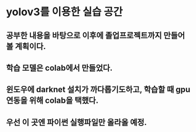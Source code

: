 # yolov3를 이용한 실습 공간

## 공부한 내용을 바탕으로 이후에 졸업프로젝트까지 만들어볼 계획이다.

## 학습 모델은 colab에서 만들었다.

## 윈도우에 darknet 설치가 까다롭기도하고, 학습할 때 gpu 연동을 위해 colab을 택했다.

## 우선 이 곳엔 파이썬 실행파일만 올라올 예정.

